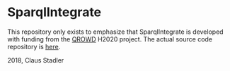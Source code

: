 # SparqlIntegrate

This repository only exists to emphasize that SparqlIntegrate is developed with funding from the [QROWD](http://qrowd-project.eu/) H2020 project. The actual source code repository is [here](https://github.com/SmartDataAnalytics/Sparqlintegrate).

2018, Claus Stadler
